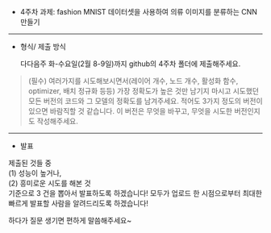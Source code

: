 - 4주차 과제: fashion MNIST 데이터셋을 사용하여 의류 이미지를 분류하는 CNN 만들기

---

- 형식/ 제출 방식

  다다음주 화-수요일(2월 8-9일)까지 github의 4주차 폴더에 제출해주세요.



> (필수) 여러가지를 시도해보시면서(레이어 개수, 노드 개수, 활성화 함수, optimizer, 배치 정규화 등등) 가장 정확도가 높은 것만 남기지 마시고 시도했던 모든 버전의 코드와 그 모델의 정확도를 남겨주세요. 적어도 3가지 정도의 버전이 있으면 바람직할 것 같습니다. 이 버전은 무엇을 바꾸고, 무엇을 시도한 버전인지도 작성해주세요.  




---

- 발표

 제출된 것들 중   
  (1) 성능이 높거나,    
  (2) 흥미로운 시도를 해본 것  
기준으로 3 건을 뽑아서 발표하도록 하겠습니다!  모두가 업로드 한 시점으로부터 최대한 빠르게 발표할 사람을 알려드리도록 하겠습니다!  



하다가 질문 생기면 편하게 말씀해주세요~  



